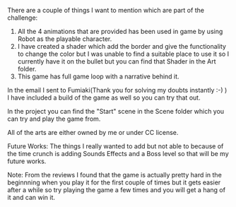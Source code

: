 There are a couple of things I want to mention which are part of the challenge: 
1. All the 4 animations that are provided has been used in game by using Robot as the playable character. 
2. I have created a shader which add the border and give the functionality to change the color but I was unable to find a suitable place to use it so I currently have it on the bullet but you can find that Shader in the Art folder.
3. This game has full game loop with a narrative behind it. 

In the email I sent to Fumiaki(Thank you for solving my doubts instantly :-) ) I have included a build of the game as well so you can try that out. 

In the project you can find the "Start" scene in the Scene folder which you can try and play the game from. 

All of the arts are either owned by me or under CC license. 

Future Works: 
The things I really wanted to add but not able to because of the time crunch is adding Sounds Effects and a Boss level so that will be my future works. 

Note:
From the reviews I found that the game is actually pretty hard in the beginnning when you play it for the first couple of times but it gets easier after a while so try playing the game a few times and you will get a hang of it and can win it.  